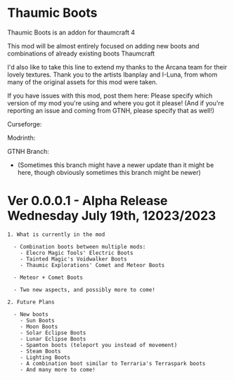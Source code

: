 # Thaumic Boots
Thaumic Boots is an addon for thaumcraft 4
   
This mod will be almost entirely focused on adding new boots and combinations of already existing boots Thaumcraft

I'd also like to take this line to extend my thanks to the Arcana team for their lovely textures.
Thank you to the artists Ibanplay and I-Luna, from whom many of the original assets for this mod were taken.

If you have issues with this mod, post them here: 
Please specify which version of my mod you're using and where you got it please!
(And if you're reporting an issue and coming from GTNH, please specify that as well!)

Curseforge: 

Modrinth: 

GTNH Branch: 
   - (Sometimes this branch might have a newer update than it might be here, though obviously sometimes this branch might be newer)

# Ver 0.0.0.1 - Alpha Release Wednesday July 19th, 12023/2023
 
    1. What is currently in the mod
    
      - Combination boots between multiple mods:
        - Elecro Magic Tools' Electric Boots
        - Tainted Magic's Voidwalker Boots
        - Thaumic Explorations' Comet and Meteor Boots
        
      - Meteor + Comet Boots

      - Two new aspects, and possibly more to come!
    
    2. Future Plans
    
      - New boots
        - Sun Boots
        - Moon Boots
        - Solar Eclipse Boots
        - Lunar Eclipse Boots
        - Spamton boots (teleport you instead of movement)
        - Steam Boots
        - Lighting Boots
        - A combination boot similar to Terraria's Terraspark boots
        - And many more to come!
      
      
      
      
